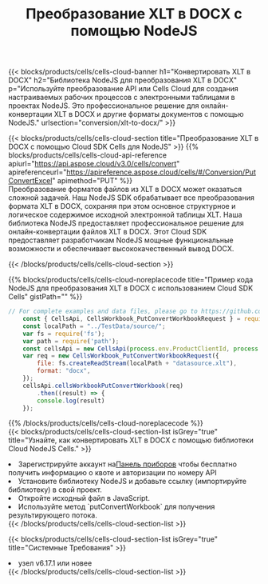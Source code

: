 ﻿---
title:  Преобразование XLT в DOCX с помощью NodeJS
description:  Использование Cloud SDK Aspose.Cells для NodeJS для преобразования файла формата XLT в файл формата DOCX.
kwords: Excel, Convert XLT to DOCX, REST, NodeJS
howto: How to convert XLT to DOCX using Aspose.Cells Cloud NodeJS library.
---
{{< blocks/products/cells/cells-cloud-banner h1="Конвертировать XLT в DOCX" h2="Библиотека NodeJS для преобразования XLT в DOCX" p="Используйте преобразование API или Cells Cloud для создания настраиваемых рабочих процессов с электронными таблицами в проектах NodeJS. Это профессиональное решение для онлайн-конвертации XLT в DOCX и другие форматы документов с помощью NodeJS." urlsection="conversion/xlt-to-docx/" >}}

{{< blocks/products/cells/cells-cloud-section title="Преобразование XLT в DOCX с помощью Cloud SDK Cells для NodeJS" >}}
{{% blocks/products/cells/cells-cloud-api-reference apiurl="https://api.aspose.cloud/v3.0/cells/convert" apireferenceurl="https://apireference.aspose.cloud/cells/#/Conversion/PutConvertExcel" apimethod="PUT" %}}
<br/>
Преобразование форматов файлов из XLT в DOCX может оказаться сложной задачей. Наш NodeJS SDK обрабатывает все преобразования формата XLT в DOCX, сохраняя при этом основное структурное и логическое содержимое исходной электронной таблицы XLT. Наша библиотека NodeJS предоставляет профессиональное решение для онлайн-конвертации файлов XLT в DOCX. Этот Cloud SDK предоставляет разработчикам NodeJS мощные функциональные возможности и обеспечивает высококачественный вывод DOCX.

{{< /blocks/products/cells/cells-cloud-section >}}

{{% blocks/products/cells/cells-cloud-noreplacecode title="Пример кода NodeJS для преобразования XLT в DOCX с использованием Cloud SDK Cells" gistPath="" %}}
 
```js
// For complete examples and data files, please go to https://github.com/aspose-cells-cloud/aspose-cells-cloud-node/
    const { CellsApi, CellsWorkbook_PutConvertWorkbookRequest } = require("asposecellscloud");
    const localPath = "../TestData/source/";
    var fs = require('fs');
    var path = require('path');
    const cellsApi = new CellsApi(process.env.ProductClientId, process.env.ProductClientSecret);
    var req = new CellsWorkbook_PutConvertWorkbookRequest({
        file: fs.createReadStream(localPath + "datasource.xlt"),
        format: "docx",
    });
    cellsApi.cellsWorkbookPutConvertWorkbook(req)
        .then((result) => {
        console.log(result)
    });
```
 
{{% /blocks/products/cells/cells-cloud-noreplacecode %}}
<br/>
{{< blocks/products/cells/cells-cloud-section-list isGrey="true" title="Узнайте, как конвертировать XLT в DOCX с помощью библиотеки Cloud NodeJS Cells." >}}
<li> Зарегистрируйте аккаунт на<a href="https://dashboard.aspose.cloud/">Панель приборов</a> чтобы бесплатно получить информацию о квоте и авторизации по номеру API</li>
<li>Установите библиотеку NodeJS и добавьте ссылку (импортируйте библиотеку) в свой проект.</li>
<li>Откройте исходный файл в JavaScript.</li>
<li>Используйте метод `putConvertWorkbook` для получения результирующего потока.</li>
{{< /blocks/products/cells/cells-cloud-section-list >}}

{{< blocks/products/cells/cells-cloud-section-list isGrey="true" title="Системные Требования" >}}
<li>узел v6.17.1 или новее</li>
{{< /blocks/products/cells/cells-cloud-section-list >}}
